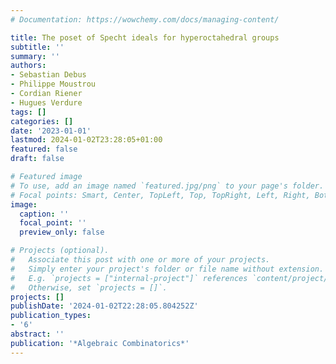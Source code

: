 ```yaml
---
# Documentation: https://wowchemy.com/docs/managing-content/

title: The poset of Specht ideals for hyperoctahedral groups
subtitle: ''
summary: ''
authors:
- Sebastian Debus
- Philippe Moustrou
- Cordian Riener
- Hugues Verdure
tags: []
categories: []
date: '2023-01-01'
lastmod: 2024-01-02T23:28:05+01:00
featured: false
draft: false

# Featured image
# To use, add an image named `featured.jpg/png` to your page's folder.
# Focal points: Smart, Center, TopLeft, Top, TopRight, Left, Right, BottomLeft, Bottom, BottomRight.
image:
  caption: ''
  focal_point: ''
  preview_only: false

# Projects (optional).
#   Associate this post with one or more of your projects.
#   Simply enter your project's folder or file name without extension.
#   E.g. `projects = ["internal-project"]` references `content/project/deep-learning/index.md`.
#   Otherwise, set `projects = []`.
projects: []
publishDate: '2024-01-02T22:28:05.804252Z'
publication_types:
- '6'
abstract: ''
publication: '*Algebraic Combinatorics*'
---
```

